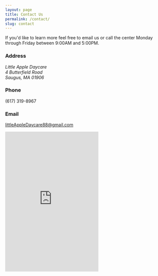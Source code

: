 ```yaml
---
layout: page
title: Contact Us
permalink: /contact/
slug: contact
---
```

If you'd like to learn more feel free to email us or call the center Monday through Friday between 9:00AM and 5:00PM.

### Address
<address>
Little Apple Daycare <br>
4 Butterfield Road <br>
Saugus, MA 01906
</address>

### Phone
(617) 319-8967

### Email
<a href='mailto:littleAppleDaycare88@gmail.com'>littleAppleDaycare88@gmail.com</a>

<iframe
  height="450"
  frameborder="0" style="border:0"
  src="https://www.google.com/maps/embed/v1/place?key=AIzaSyBLI5zWE5LeCvtr0c_Rj7YAmOK-LMGLntM&q=Little+Apple+Daycare,4+Butterfield+Road,Saugus" allowfullscreen class="contact-map">
</iframe>

